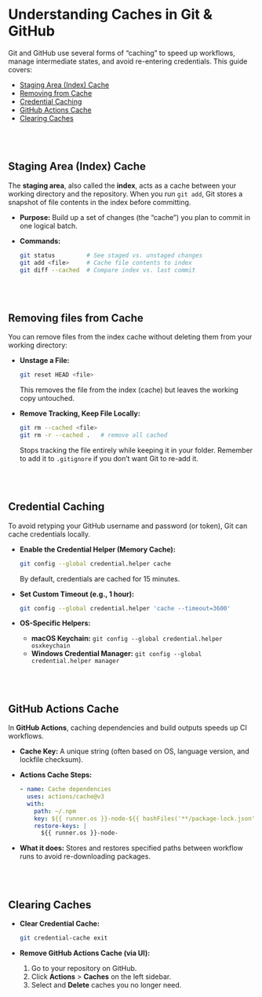 # Understanding Caches in Git & GitHub

Git and GitHub use several forms of “caching” to speed up workflows, manage intermediate states, and avoid re-entering credentials. This guide covers:

* [Staging Area (Index) Cache](#staging-area-index-cache)
* [Removing from Cache](#removing-from-cache)
* [Credential Caching](#credential-caching)
* [GitHub Actions Cache](#github-actions-cache)
* [Clearing Caches](#clearing-caches)

<br/>
<br/>

## Staging Area (Index) Cache

The **staging area**, also called the **index**, acts as a cache between your working directory and the repository. When you run `git add`, Git stores a snapshot of file contents in the index before committing.

* **Purpose:** Build up a set of changes (the “cache”) you plan to commit in one logical batch.
* **Commands:**

  ```bash
  git status         # See staged vs. unstaged changes
  git add <file>     # Cache file contents to index
  git diff --cached  # Compare index vs. last commit
  ```

<br/>
<br/>

## Removing files from Cache

You can remove files from the index cache without deleting them from your working directory:

* **Unstage a File:**

  ```bash
  git reset HEAD <file>
  ```

  This removes the file from the index (cache) but leaves the working copy untouched.

* **Remove Tracking, Keep File Locally:**

  ```bash
  git rm --cached <file>
  git rm -r --cached .   # remove all cached
  ```

  Stops tracking the file entirely while keeping it in your folder. Remember to add it to `.gitignore` if you don’t want Git to re-add it.

<br/>
<br/>

## Credential Caching

To avoid retyping your GitHub username and password (or token), Git can cache credentials locally.

* **Enable the Credential Helper (Memory Cache):**

  ```bash
  git config --global credential.helper cache
  ```

  By default, credentials are cached for 15 minutes.

* **Set Custom Timeout (e.g., 1 hour):**

  ```bash
  git config --global credential.helper 'cache --timeout=3600'
  ```

* **OS-Specific Helpers:**

  * **macOS Keychain:** `git config --global credential.helper osxkeychain`
  * **Windows Credential Manager:** `git config --global credential.helper manager`

<br/>
<br/>

## GitHub Actions Cache

In **GitHub Actions**, caching dependencies and build outputs speeds up CI workflows.

* **Cache Key:** A unique string (often based on OS, language version, and lockfile checksum).
* **Actions Cache Steps:**

  ```yaml
  - name: Cache dependencies
    uses: actions/cache@v3
    with:
      path: ~/.npm
      key: ${{ runner.os }}-node-${{ hashFiles('**/package-lock.json') }}
      restore-keys: |
        ${{ runner.os }}-node-
  ```
* **What it does:** Stores and restores specified paths between workflow runs to avoid re-downloading packages.

<br/>
<br/>

## Clearing Caches

* **Clear Credential Cache:**

  ```bash
  git credential-cache exit
  ```
* **Remove GitHub Actions Cache (via UI):**

  1. Go to your repository on GitHub.
  2. Click **Actions** > **Caches** on the left sidebar.
  3. Select and **Delete** caches you no longer need.


